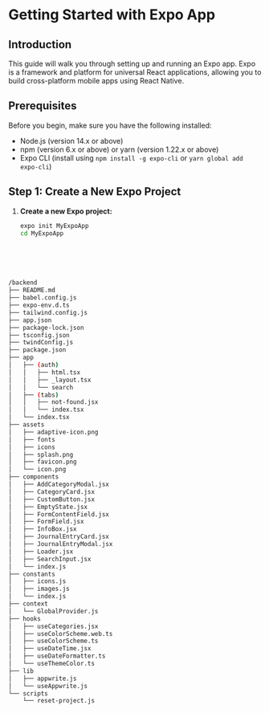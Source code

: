# Getting Started with Expo App

## Introduction

This guide will walk you through setting up and running an Expo app. Expo is a framework and platform for universal React applications, allowing you to build cross-platform mobile apps using React Native.

## Prerequisites

Before you begin, make sure you have the following installed:

- Node.js (version 14.x or above)
- npm (version 6.x or above) or yarn (version 1.22.x or above)
- Expo CLI (install using `npm install -g expo-cli` or `yarn global add expo-cli`)

## Step 1: Create a New Expo Project

1. **Create a new Expo project:**

   ```bash
   expo init MyExpoApp
   cd MyExpoApp






```bash

/backend
├── README.md
├── babel.config.js
├── expo-env.d.ts
├── tailwind.config.js
├── app.json
├── package-lock.json
├── tsconfig.json
├── twindConfig.js
├── package.json
├── app
│   ├── (auth)
│   │   ├── html.tsx
│   │   ├── _layout.tsx
│   │   └── search
│   ├── (tabs)
│   │   ├── not-found.jsx
│   │   └── index.tsx
│   └── index.tsx
├── assets
│   ├── adaptive-icon.png
│   ├── fonts
│   ├── icons
│   ├── splash.png
│   ├── favicon.png
│   └── icon.png
├── components
│   ├── AddCategoryModal.jsx
│   ├── CategoryCard.jsx
│   ├── CustomButton.jsx
│   ├── EmptyState.jsx
│   ├── FormContentField.jsx
│   ├── FormField.jsx
│   ├── InfoBox.jsx
│   ├── JournalEntryCard.jsx
│   ├── JournalEntryModal.jsx
│   ├── Loader.jsx
│   ├── SearchInput.jsx
│   └── index.js
├── constants
│   ├── icons.js
│   ├── images.js
│   └── index.js
├── context
│   └── GlobalProvider.js
├── hooks
│   ├── useCategories.jsx
│   ├── useColorScheme.web.ts
│   ├── useColorScheme.ts
│   ├── useDateTime.jsx
│   ├── useDateFormatter.ts
│   └── useThemeColor.ts
├── lib
│   ├── appwrite.js
│   └── useAppwrite.js
└── scripts
    └── reset-project.js


```
